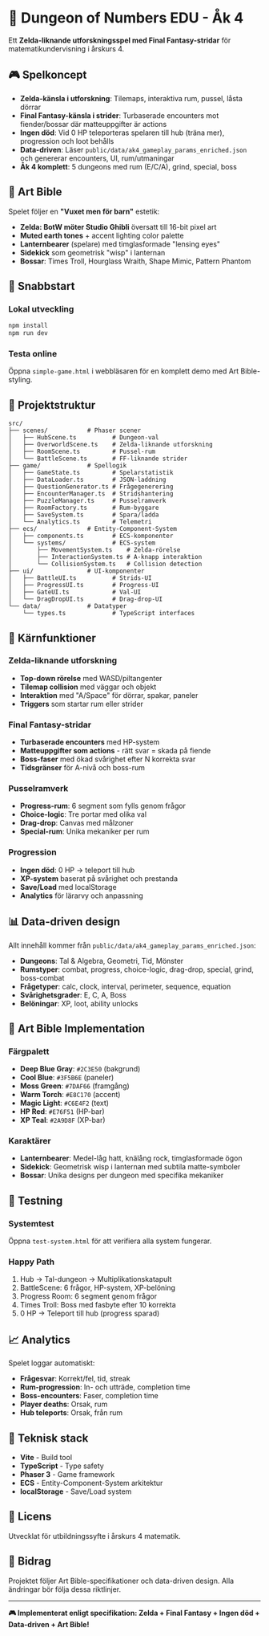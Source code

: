 # 🏰 Dungeon of Numbers EDU - Åk 4

Ett **Zelda-liknande utforskningsspel med Final Fantasy-stridar** för matematikundervisning i årskurs 4.

## 🎮 Spelkoncept

- **Zelda-känsla i utforskning**: Tilemaps, interaktiva rum, pussel, låsta dörrar
- **Final Fantasy-känsla i strider**: Turbaserade encounters mot fiender/bossar där matteuppgifter är actions
- **Ingen död**: Vid 0 HP teleporteras spelaren till hub (träna mer), progression och loot behålls
- **Data-driven**: Läser `public/data/ak4_gameplay_params_enriched.json` och genererar encounters, UI, rum/utmaningar
- **Åk 4 komplett**: 5 dungeons med rum (E/C/A), grind, special, boss

## 🎨 Art Bible

Spelet följer en **"Vuxet men för barn"** estetik:
- **Zelda: BotW möter Studio Ghibli** översatt till 16-bit pixel art
- **Muted earth tones** + accent lighting color palette
- **Lanternbearer** (spelare) med timglasformade "lensing eyes"
- **Sidekick** som geometrisk "wisp" i lanternan
- **Bossar**: Times Troll, Hourglass Wraith, Shape Mimic, Pattern Phantom

## 🚀 Snabbstart

### Lokal utveckling
```bash
npm install
npm run dev
```

### Testa online
Öppna `simple-game.html` i webbläsaren för en komplett demo med Art Bible-styling.

## 📁 Projektstruktur

```
src/
├── scenes/           # Phaser scener
│   ├── HubScene.ts          # Dungeon-val
│   ├── OverworldScene.ts    # Zelda-liknande utforskning
│   ├── RoomScene.ts         # Pussel-rum
│   └── BattleScene.ts       # FF-liknande strider
├── game/             # Spellogik
│   ├── GameState.ts         # Spelarstatistik
│   ├── DataLoader.ts        # JSON-laddning
│   ├── QuestionGenerator.ts # Frågegenerering
│   ├── EncounterManager.ts  # Stridshantering
│   ├── PuzzleManager.ts     # Pusselramverk
│   ├── RoomFactory.ts       # Rum-byggare
│   ├── SaveSystem.ts        # Spara/ladda
│   └── Analytics.ts         # Telemetri
├── ecs/              # Entity-Component-System
│   ├── components.ts        # ECS-komponenter
│   └── systems/             # ECS-system
│       ├── MovementSystem.ts    # Zelda-rörelse
│       ├── InteractionSystem.ts # A-knapp interaktion
│       └── CollisionSystem.ts   # Collision detection
├── ui/               # UI-komponenter
│   ├── BattleUI.ts          # Strids-UI
│   ├── ProgressUI.ts        # Progress-UI
│   ├── GateUI.ts            # Val-UI
│   └── DragDropUI.ts        # Drag-drop-UI
└── data/             # Datatyper
    └── types.ts             # TypeScript interfaces
```

## 🎯 Kärnfunktioner

### Zelda-liknande utforskning
- **Top-down rörelse** med WASD/piltangenter
- **Tilemap collision** med väggar och objekt
- **Interaktion** med "A/Space" för dörrar, spakar, paneler
- **Triggers** som startar rum eller strider

### Final Fantasy-stridar
- **Turbaserade encounters** med HP-system
- **Matteuppgifter som actions** - rätt svar = skada på fiende
- **Boss-faser** med ökad svårighet efter N korrekta svar
- **Tidsgränser** för A-nivå och boss-rum

### Pusselramverk
- **Progress-rum**: 6 segment som fylls genom frågor
- **Choice-logic**: Tre portar med olika val
- **Drag-drop**: Canvas med målzoner
- **Special-rum**: Unika mekaniker per rum

### Progression
- **Ingen död**: 0 HP → teleport till hub
- **XP-system** baserat på svårighet och prestanda
- **Save/Load** med localStorage
- **Analytics** för lärarvy och anpassning

## 📊 Data-driven design

Allt innehåll kommer från `public/data/ak4_gameplay_params_enriched.json`:
- **Dungeons**: Tal & Algebra, Geometri, Tid, Mönster
- **Rumstyper**: combat, progress, choice-logic, drag-drop, special, grind, boss-combat
- **Frågetyper**: calc, clock, interval, perimeter, sequence, equation
- **Svårighetsgrader**: E, C, A, Boss
- **Belöningar**: XP, loot, ability unlocks

## 🎨 Art Bible Implementation

### Färgpalett
- **Deep Blue Gray**: `#2C3E50` (bakgrund)
- **Cool Blue**: `#3F5B6E` (paneler)
- **Moss Green**: `#7DAF66` (framgång)
- **Warm Torch**: `#E8C170` (accent)
- **Magic Light**: `#C6E4F2` (text)
- **HP Red**: `#E76F51` (HP-bar)
- **XP Teal**: `#2A9D8F` (XP-bar)

### Karaktärer
- **Lanternbearer**: Medel-låg hatt, knälång rock, timglasformade ögon
- **Sidekick**: Geometrisk wisp i lanternan med subtila matte-symboler
- **Bossar**: Unika designs per dungeon med specifika mekaniker

## 🧪 Testning

### Systemtest
Öppna `test-system.html` för att verifiera alla system fungerar.

### Happy Path
1. Hub → Tal-dungeon → Multiplikationskatapult
2. BattleScene: 6 frågor, HP-system, XP-belöning
3. Progress Room: 6 segment genom frågor
4. Times Troll: Boss med fasbyte efter 10 korrekta
5. 0 HP → Teleport till hub (progress sparad)

## 📈 Analytics

Spelet loggar automatiskt:
- **Frågesvar**: Korrekt/fel, tid, streak
- **Rum-progression**: In- och utträde, completion time
- **Boss-encounters**: Faser, completion time
- **Player deaths**: Orsak, rum
- **Hub teleports**: Orsak, från rum

## 🔧 Teknisk stack

- **Vite** - Build tool
- **TypeScript** - Type safety
- **Phaser 3** - Game framework
- **ECS** - Entity-Component-System arkitektur
- **localStorage** - Save/Load system

## 📝 Licens

Utvecklat för utbildningssyfte i årskurs 4 matematik.

## 🤝 Bidrag

Projektet följer Art Bible-specifikationer och data-driven design. Alla ändringar bör följa dessa riktlinjer.

---

**🎮 Implementerat enligt specifikation: Zelda + Final Fantasy + Ingen död + Data-driven + Art Bible!**